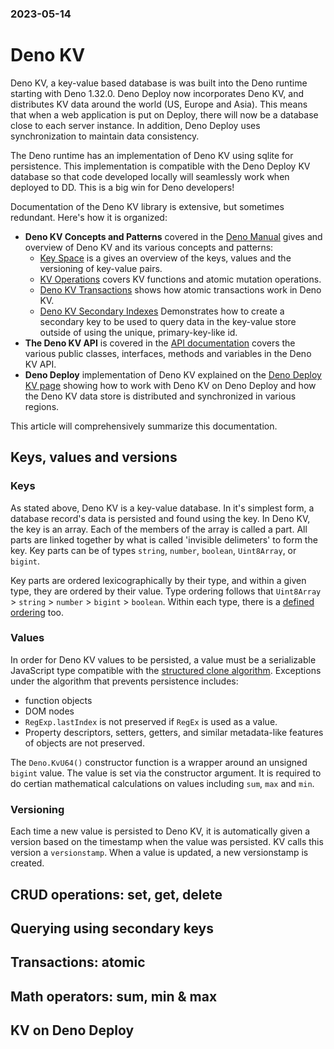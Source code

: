 ### 2023-05-14

# Deno KV

Deno KV, a key-value based database is was built into the Deno runtime starting with Deno 1.32.0. Deno Deploy now incorporates Deno KV, and distributes KV data around the world (US, Europe and Asia). This means that when a web application is put on Deploy, there will now be a database close to each server instance. In addition, Deno Deploy uses synchronization to maintain data consistency.

The Deno runtime has an implementation of Deno KV using sqlite for persistence. This implementation is compatible with the Deno Deploy KV database so that code developed locally will seamlessly work when deployed to DD. This is a big win for Deno developers!

Documentation of the Deno KV library is extensive, but sometimes redundant. Here's how it is organized:
- **Deno KV Concepts and Patterns** covered in the [Deno Manual](https://deno.com/manual@v1.33.1/runtime/kv) gives and overview of Deno KV and its various concepts and patterns:
  - [Key Space](https://deno.com/manual@main/runtime/kv/key_space) is a gives an overview of the keys, values and the versioning of key-value pairs.
  - [KV Operations](https://deno.com/manual@main/runtime/kv/operations) covers KV functions and atomic mutation operations.
  - [Deno KV Transactions](https://deno.com/manual@main/runtime/kv/transactions) shows how atomic transactions work in Deno KV.
  - [Deno KV Secondary Indexes](https://deno.com/manual@main/runtime/kv/secondary_indexes) Demonstrates how to create a secondary key to be used to query data in the key-value store outside of using the unique, primary-key-like id.
- **The Deno KV API** is covered in the [API documentation](https://deno.land/api@v1.33.1?unstable=&s=Deno.Kv) covers the various public classes, interfaces, methods and variables in the Deno KV API.
- **Deno Deploy** implementation of Deno KV explained on the [Deno Deploy KV page](https://deno.com/deploy/docs/kv) showing how to work with Deno KV on Deno Deploy and how the Deno KV data store is distributed and synchronized in various regions.

This article will comprehensively summarize this documentation.


## Keys, values and versions
### Keys
As stated above, Deno KV is a key-value database. In it's simplest form, a database record's data is persisted and found using the key. In Deno KV, the key is an array. Each of the members of the array is called a part. All parts are linked together by what is called 'invisible delimeters' to form the key. Key parts can be of types `string`, `number`, `boolean`, `Uint8Array`, or `bigint`.

Key parts are ordered lexicographically by their type, and within a given type, they are ordered by their value. Type ordering follows that `Uint8Array` > `string` > `number` > `bigint` > `boolean`. Within each type, there is a [defined ordering](https://deno.com/manual@main/runtime/kv/key_space#key-part-ordering) too. 

### Values
In order for Deno KV values to be persisted, a value must be a serializable JavaScript type compatible with the [structured clone algorithm](https://developer.mozilla.org/en-US/docs/Web/API/Web_Workers_API/Structured_clone_algorithm).  Exceptions under the algorithm that prevents persistence includes: 
- function objects 
- DOM nodes
- `RegExp.lastIndex` is not preserved if `RegEx` is used as a value.
- Property descriptors, setters, getters, and similar metadata-like features of objects are not preserved.

The `Deno.KvU64()` constructor function is a wrapper around an unsigned `bigint` value. The value is set via the constructor argument. It is required to do certian mathematical calculations on values including `sum`, `max` and `min`.

### Versioning
Each time a new value is persisted to Deno KV, it is automatically given a version based on the timestamp when the value was persisted. KV calls this version a `versionstamp`. When a value is updated, a new versionstamp is created.


## CRUD operations: set, get, delete


## Querying using secondary keys


## Transactions: atomic


## Math operators: sum, min & max


## KV on Deno Deploy
